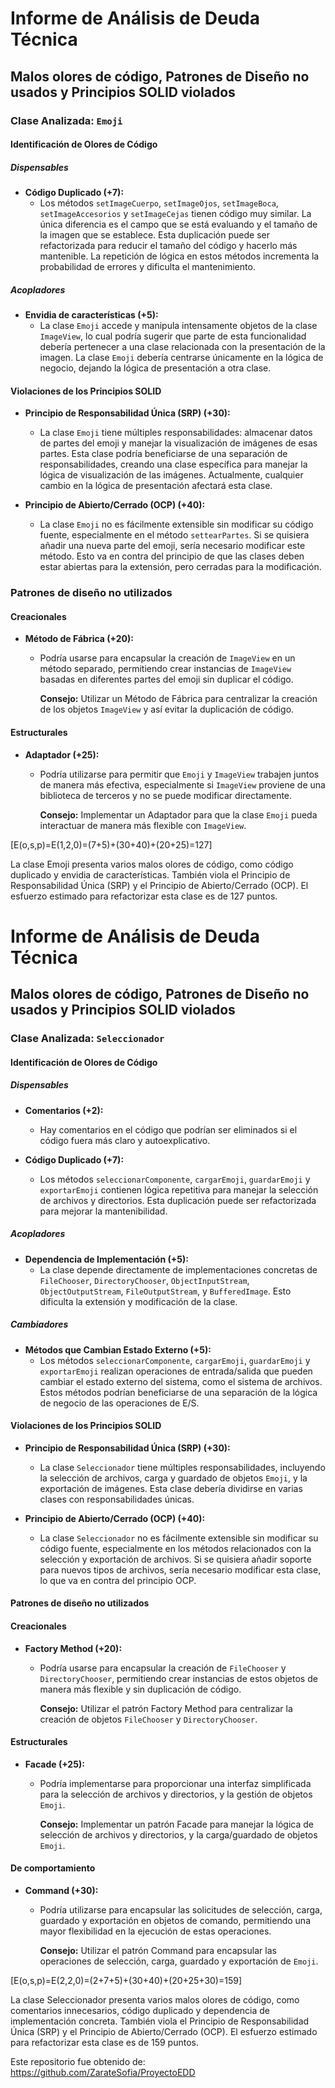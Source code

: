 # Informe de Análisis de Deuda Técnica

## Malos olores de código, Patrones de Diseño no usados y Principios SOLID violados

### Clase Analizada: `Emoji`

#### Identificación de Olores de Código

##### Dispensables

- **Código Duplicado (+7):**
  - Los métodos `setImageCuerpo`, `setImageOjos`, `setImageBoca`, `setImageAccesorios` y `setImageCejas` tienen código muy similar. La única diferencia es el campo que se está evaluando y el tamaño de la imagen que se establece. Esta duplicación puede ser refactorizada para reducir el tamaño del código y hacerlo más mantenible. La repetición de lógica en estos métodos incrementa la probabilidad de errores y dificulta el mantenimiento.

##### Acopladores

- **Envidia de características (+5):**
  - La clase `Emoji` accede y manipula intensamente objetos de la clase `ImageView`, lo cual podría sugerir que parte de esta funcionalidad debería pertenecer a una clase relacionada con la presentación de la imagen. La clase `Emoji` debería centrarse únicamente en la lógica de negocio, dejando la lógica de presentación a otra clase.

#### Violaciones de los Principios SOLID

- **Principio de Responsabilidad Única (SRP) (+30):**
  - La clase `Emoji` tiene múltiples responsabilidades: almacenar datos de partes del emoji y manejar la visualización de imágenes de esas partes. Esta clase podría beneficiarse de una separación de responsabilidades, creando una clase específica para manejar la lógica de visualización de las imágenes. Actualmente, cualquier cambio en la lógica de presentación afectará esta clase.

- **Principio de Abierto/Cerrado (OCP) (+40):**
  - La clase `Emoji` no es fácilmente extensible sin modificar su código fuente, especialmente en el método `settearPartes`. Si se quisiera añadir una nueva parte del emoji, sería necesario modificar este método. Esto va en contra del principio de que las clases deben estar abiertas para la extensión, pero cerradas para la modificación.

### Patrones de diseño no utilizados

#### Creacionales

- **Método de Fábrica (+20):**
  - Podría usarse para encapsular la creación de `ImageView` en un método separado, permitiendo crear instancias de `ImageView` basadas en diferentes partes del emoji sin duplicar el código.

    **Consejo:** Utilizar un Método de Fábrica para centralizar la creación de los objetos `ImageView` y así evitar la duplicación de código.

#### Estructurales

- **Adaptador (+25):**
  - Podría utilizarse para permitir que `Emoji` y `ImageView` trabajen juntos de manera más efectiva, especialmente si `ImageView` proviene de una biblioteca de terceros y no se puede modificar directamente.

    **Consejo:** Implementar un Adaptador para que la clase `Emoji` pueda interactuar de manera más flexible con `ImageView`.


[E(o,s,p)=E(1,2,0)=(7+5)+(30+40)+(20+25)=127]

La clase Emoji presenta varios malos olores de código, como código duplicado y envidia de características. También viola el Principio de Responsabilidad Única (SRP) y el Principio de Abierto/Cerrado (OCP). El esfuerzo estimado para refactorizar esta clase es de 127 puntos.

# Informe de Análisis de Deuda Técnica

## Malos olores de código, Patrones de Diseño no usados y Principios SOLID violados

### Clase Analizada: `Seleccionador`

#### Identificación de Olores de Código

##### Dispensables

- **Comentarios (+2):**
  - Hay comentarios en el código que podrían ser eliminados si el código fuera más claro y autoexplicativo.

- **Código Duplicado (+7):**
  - Los métodos `seleccionarComponente`, `cargarEmoji`, `guardarEmoji` y `exportarEmoji` contienen lógica repetitiva para manejar la selección de archivos y directorios. Esta duplicación puede ser refactorizada para mejorar la mantenibilidad.

##### Acopladores

- **Dependencia de Implementación (+5):**
  - La clase depende directamente de implementaciones concretas de `FileChooser`, `DirectoryChooser`, `ObjectInputStream`, `ObjectOutputStream`, `FileOutputStream`, y `BufferedImage`. Esto dificulta la extensión y modificación de la clase.

##### Cambiadores

- **Métodos que Cambian Estado Externo (+5):**
  - Los métodos `seleccionarComponente`, `cargarEmoji`, `guardarEmoji` y `exportarEmoji` realizan operaciones de entrada/salida que pueden cambiar el estado externo del sistema, como el sistema de archivos. Estos métodos podrían beneficiarse de una separación de la lógica de negocio de las operaciones de E/S.

#### Violaciones de los Principios SOLID

- **Principio de Responsabilidad Única (SRP) (+30):**
  - La clase `Seleccionador` tiene múltiples responsabilidades, incluyendo la selección de archivos, carga y guardado de objetos `Emoji`, y la exportación de imágenes. Esta clase debería dividirse en varias clases con responsabilidades únicas.

- **Principio de Abierto/Cerrado (OCP) (+40):**
  - La clase `Seleccionador` no es fácilmente extensible sin modificar su código fuente, especialmente en los métodos relacionados con la selección y exportación de archivos. Si se quisiera añadir soporte para nuevos tipos de archivos, sería necesario modificar esta clase, lo que va en contra del principio OCP.

#### Patrones de diseño no utilizados

#### Creacionales

- **Factory Method (+20):**
  - Podría usarse para encapsular la creación de `FileChooser` y `DirectoryChooser`, permitiendo crear instancias de estos objetos de manera más flexible y sin duplicación de código.

    **Consejo:** Utilizar el patrón Factory Method para centralizar la creación de objetos `FileChooser` y `DirectoryChooser`.

#### Estructurales

- **Facade (+25):**
  - Podría implementarse para proporcionar una interfaz simplificada para la selección de archivos y directorios, y la gestión de objetos `Emoji`.

    **Consejo:** Implementar un patrón Facade para manejar la lógica de selección de archivos y directorios, y la carga/guardado de objetos `Emoji`.

#### De comportamiento

- **Command (+30):**
  - Podría utilizarse para encapsular las solicitudes de selección, carga, guardado y exportación en objetos de comando, permitiendo una mayor flexibilidad en la ejecución de estas operaciones.

    **Consejo:** Utilizar el patrón Command para encapsular las operaciones de selección, carga, guardado y exportación de `Emoji`.

[E(o,s,p)=E(2,2,0)=(2+7+5)+(30+40)+(20+25+30)=159]

La clase Seleccionador presenta varios malos olores de código, como comentarios innecesarios, código duplicado y dependencia de implementación concreta. También viola el Principio de Responsabilidad Única (SRP) y el Principio de Abierto/Cerrado (OCP). El esfuerzo estimado para refactorizar esta clase es de 159 puntos.

Este repositorio fue obtenido de: https://github.com/ZarateSofia/ProyectoEDD
